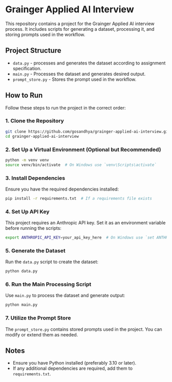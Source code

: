 # Grainger Applied AI Interview

This repository contains a project for the Grainger Applied AI interview process. It includes scripts for generating a dataset, processing it, and storing prompts used in the workflow.

## Project Structure

- `data.py` - processes and generates the dataset according to assignment specification.
- `main.py` - Processes the dataset and generates desired output.
- `prompt_store.py` - Stores the prompt used in the workflow.


## How to Run

Follow these steps to run the project in the correct order:

### 1. Clone the Repository
```bash
git clone https://github.com/gosandhya/grainger-applied-ai-interview.git
cd grainger-applied-ai-interview
```

### 2. Set Up a Virtual Environment (Optional but Recommended)
```bash
python -m venv venv
source venv/bin/activate  # On Windows use `venv\Scripts\activate`
```

### 3. Install Dependencies
Ensure you have the required dependencies installed:
```bash
pip install -r requirements.txt  # If a requirements file exists
```

### 4. Set Up API Key
This project requires an Anthropic API key. Set it as an environment variable before running the scripts:
```bash
export ANTHROPIC_API_KEY=your_api_key_here  # On Windows use `set ANTHROPIC_API_KEY=your_api_key_here`
```

### 5. Generate the Dataset
Run the `data.py` script to create the dataset:
```bash
python data.py
```

### 6. Run the Main Processing Script
Use `main.py` to process the dataset and generate output:
```bash
python main.py
```

### 7. Utilize the Prompt Store
The `prompt_store.py` contains stored prompts used in the project. You can modify or extend them as needed.

## Notes
- Ensure you have Python installed (preferably 3.10 or later).
- If any additional dependencies are required, add them to `requirements.txt`.




